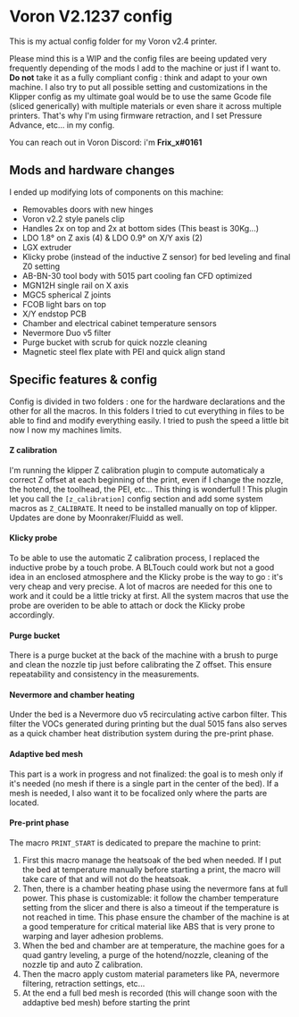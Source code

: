 # Voron V2.1237 config

This is my actual config folder for my Voron v2.4 printer.

Please mind this is a WIP and the config files are beeing updated very frequently depending of the mods I add to the machine or just if I want to. **Do not** take it as a fully compliant config : think and adapt to your own machine.
I also try to put all possible setting and customizations in the Klipper config as my ultimate goal would be to use the same Gcode file (sliced generically) with multiple materials or even share it across multiple printers. That's why I'm using firmware retraction, and I set Pressure Advance, etc... in my config.

You can reach out in Voron Discord: i'm **Frix_x#0161**

## Mods and hardware changes

I ended up modifying lots of components on this machine:
- Removables doors with new hinges
- Voron v2.2 style panels clip
- Handles 2x on top and 2x at bottom sides (This beast is 30Kg...)
- LDO 1.8° on Z axis (4) & LDO 0.9° on X/Y axis (2)
- LGX extruder
- Klicky probe (instead of the inductive Z sensor) for bed leveling and final Z0 setting
- AB-BN-30 tool body with 5015 part cooling fan CFD optimized
- MGN12H single rail on X axis
- MGC5 spherical Z joints
- FCOB light bars on top
- X/Y endstop PCB
- Chamber and electrical cabinet temperature sensors
- Nevermore Duo v5 filter
- Purge bucket with scrub for quick nozzle cleaning
- Magnetic steel flex plate with PEI and quick align stand

## Specific features & config

Config is divided in two folders : one for the hardware declarations and the other for all the macros. In this folders I tried to cut everything in files to be able to find and modify everything easily.
I tried to push the speed a little bit now I now my machines limits.

#### Z calibration

I'm running the klipper Z calibration plugin to compute automaticaly a correct Z offset at each beginning of the print, even if I change the nozzle, the hotend, the toolhead, the PEI, etc... This thing is wonderfull !
This plugin let you call the ```[z_calibration]``` config section and add some system macros as ```Z_CALIBRATE```. It need to be installed manually on top of klipper. Updates are done by Moonraker/Fluidd as well.

#### Klicky probe

To be able to use the automatic Z calibration process, I replaced the inductive probe by a touch probe. A BLTouch could work but not a good idea in an enclosed atmosphere and the Klicky probe is the way to go : it's very cheap and very precise.
A lot of macros are needed for this one to work and it could be a little tricky at first. All the system macros that use the probe are overiden to be able to attach or dock the Klicky probe accordingly.

#### Purge bucket

There is a purge bucket at the back of the machine with a brush to purge and clean the nozzle tip just before calibrating the Z offset. This ensure repeatability and consistency in the measurements.

#### Nevermore and chamber heating

Under the bed is a Nevermore duo v5 recirculating active carbon filter. This filter the VOCs generated during printing but the dual 5015 fans also serves as a quick chamber heat distribution system during the pre-print phase.

#### Adaptive bed mesh

This part is a work in progress and not finalized: the goal is to mesh only if it's needed (no mesh if there is a single part in the center of the bed). If a mesh is needed, I also want it to be focalized only where the parts are located.

#### Pre-print phase

The macro ```PRINT_START``` is dedicated to prepare the machine to print:
1. First this macro manage the heatsoak of the bed when needed. If I put the bed at temperature manually before starting a print, the macro will take care of that and will not do the heatsoak.
2. Then, there is a chamber heating phase using the nevermore fans at full power. This phase is customizable: it follow the chamber temperature setting from the slicer and there is also a timeout if the temperature is not reached in time. This phase ensure the chamber of the machine is at a good temperature for critical material like ABS that is very prone to warping and layer adhesion problems.
3. When the bed and chamber are at temperature, the machine goes for a quad gantry leveling, a purge of the hotend/nozzle, cleaning of the nozzle tip and auto Z calibration.
4. Then the macro apply custom material parameters like PA, nevermore filtering, retraction settings, etc...
5. At the end a full bed mesh is recorded (this will change soon with the addaptive bed mesh) before starting the print
